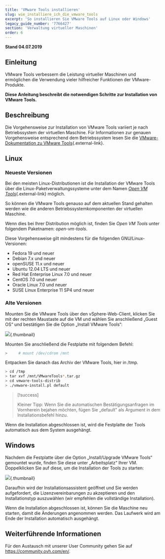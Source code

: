 ```yaml
---
title: 'VMware Tools installieren'
slug: wie_installiere_ich_die_vmware_tools
excerpt: 'So installieren Sie VMware Tools auf Linux oder Windows'
legacy_guide_number: '7766427'
section: 'Verwaltung virtueller Maschinen'
order: 6
---
```


**Stand 04.07.2019**

## Einleitung

VMware Tools verbessern die Leistung virtueller Maschinen und ermöglichen die Verwendung vieler hilfreicher Funktionen der VMware-Produkte.

**Diese Anleitung beschreibt die notwendigen Schritte zur Installation von VMware Tools.**

## Beschreibung

Die Vorgehensweise zur Installation von VMware Tools variiert je nach Betriebssystem der virtuellen Maschine. Für Informationen zur genauen Vorgehensweise entsprechend dem Betriebssystem lesen Sie die [VMware-Dokumentation zu VMware Tools](https://kb.vmware.com/s/article/1014294){.external-link}.

## Linux

### Neueste Versionen

Bei den meisten Linux-Distributionen ist die Installation der VMware Tools über die Linux-Paketverwaltungssysteme unter dem Namen [*Open VM Tools*](https://kb.vmware.com/s/article/2073803){.external-link} möglich.

So können die VMware Tools genauso auf dem aktuellen Stand gehalten werden wie die anderen Betriebssystemkomponenten der virtuellen Maschine. 

Wenn dies bei Ihrer Distribution möglich ist, finden Sie *Open VM Tools* unter folgendem Paketnamen: *open-vm-tools*.


Diese Vorgehensweise gilt mindestens für die folgenden GNU/Linux-Versionen:

- Fedora 19 und neuer
- Debian 7.x und neuer
- openSUSE 11.x und neuer
- Ubuntu 12.04 LTS und neuer
- Red Hat Enterprise Linux 7.0 und neuer
- CentOS 7.0 und neuer
- Oracle Linux 7.0 und neuer
- SUSE Linux Enterprise 11 SP4 und neuer


### Alte Versionen

Mounten Sie die VMware Tools über den vSphere-Web-Client, klicken Sie mit der rechten Maustaste auf die VM und wählen Sie anschließend „Guest OS“ und bestätigen Sie die Option „Install VMware Tools“:

![](images/tools.png){.thumbnail}

Mounten Sie anschließend die Festplatte mit folgendem Befehl:

```sh
>     # mount /dev/cdrom /mnt
```

Entpacken Sie danach das Archiv der VMware Tools, hier in /tmp.

```sh
> cd /tmp 
> tar xvf /mnt/VMwareTools*.tar.gz
> cd vmware-tools-distrib
> ./vmware-install.pl default
```

> [!success]
>
> Kleiner Tipp: Wenn Sie die automatischen Bestätigungsanfragen im Vornherein bejahen möchten, fügen Sie „default" als Argument in dem Installationsbefehl hinzu.
> 

Wenn die Installation abgeschlossen ist, wird die Festplatte der Tools automatisch aus dem System ausgehängt.

## Windows

Nachdem die Festplatte über die Option „Install/Upgrade VMware Tools“ gemountet wurde, finden Sie diese unter „Arbeitsplatz“ Ihrer VM. Doppelklicken Sie auf diese, um die Installation der Tools zu starten:

![](images/windows.jpg){.thumbnail}

Daraufhin wird der Installationsassistent geöffnet und Sie werden aufgefordert, die Lizenzvereinbarungen zu akzeptieren und den Installationstyp auszuwählen (wir empfehlen die vollständige Installation).

Wenn die Installation abgeschlossen ist, können Sie die Maschine neu starten, damit die Änderungen angenommen werden. Das Laufwerk wird am Ende der Installation automatisch ausgehängt.

## Weiterführende Informationen

Für den Austausch mit unserer User Community gehen Sie auf <https://community.ovh.com/en/>.